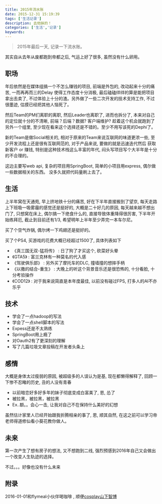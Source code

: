 ```yaml
---
title: 2015年流水账
date: 2015-12-31 15:19:39
tags: ['生活记录']
description: 去他妹的！
categories: ['生活','记录']
keywords: 
---
```


> 2015年最后一天, 记录一下流水账。

其实自从去年从废都跑到帝都之后, 气运上好了很多, 虽然没有什么卵用。

## 职场

年后依然是在媒体组搞一个不怎么赚钱的项目, 前端是外包的, 改动起来十分的痛苦, 一而再再而三的Delay
使得工作态度十分消极, 最后磕磕绊绊的算是能把项目拿出去卖了, 不过体验上十分的渣。另外做了一些二次开发的技术支持工作, 不过很墨迹, 估摸已经把其他人恼死了。

然后Team的PM们离职的离职, 然后Leader也离职了, 进而也拆分了, 本来对自己的定位就十分的不清晰, 前端？后端？数据? 客户端维护? 趁着这个机会就跑到了另外一个组里, 至少现在看来这个选择还是不错的。至少不用写该死的Dephi了。

新的Team是做Social相关的, 相对于原来的Team来说互联网的味道更浓一些, 至少开发流程上还是很有互联网范的, 对于产品来说, 要做的就是迅速迭代然后 获取新客户 or 赚钱, 特别是这种技术栈这么丰富的年代, 闷头写项目写个大半年是十分的不合理的。

这边主要写web api, 复杂的项目用SpringBoot, 简单的小项目用express, 偶尔做一些数据相关的东西。 没多久就把代码量刷上去了。


## 生活

上半年窝在天通苑, 早上挤地铁十分的痛苦, 好在下半年直接搬到了望京, 每天走路上下班吸一吸雾霾的感觉还是挺好的, 大概是二十好几的原因, 每天越来越不想出门了, 只想窝在床上, 偶尔搞一下绝食什么的, 直接导致体重降得很厉害, 下半年开始练拜厄, 截止到目前还有1/3, 希望明年上半年至少弄完一本车尔尼。

买了个空气炸锅, 偶尔烤一下鸡翅还是挺好的。

买了个PS4, 买游戏的花费大概已经超过1500了, 具体列表如下

+ 《真三国无双-猛将传》 : 日了狗了才买这个, 砍菜好头晕
+ 《GTA5》 : 富兰克林有一种莫名的代入感
+ 《驾驶俱乐部》 : 另外买了摩托车的DLC, 撞墙撞的想摔手柄
+ 《以撒的结合-重生》 : 大晚上的听这个背景音乐还是很恐怖的, 十分看脸, 十分考验操作
+ 《COD12》 : 对于我来说简直是本年度最佳, 以前没有碰过FPS, 打多人的AI不亦乐乎

## 技术

+ 学会了一点hadoop的写法
+ 学会了一点shell脚本的写法
+ Expess还是不太熟练
+ SpringBoot用上瘾了
+ 对Oauth2有了更深刻的理解
+ 写了几篇垃圾文章投稿在开发者头条上

## 感情

大概是身体太过瘦弱的原因, 被超级多的人误认为是基, 现在都懒得解释了, 回顾一下惨不忍睹的历史, 丑的人没有青春

+ 以前暗恋好多好多年的妹子彻底变成白富美了, 恩, 怂了
+ 被拉黑，被拉黑，被拉黑
+ Ex..额。。会心一击, 让我对自己不在保持什么美好的幻想

虽然估计家里人已经开始跟我折腾相亲的事了, 恩, 顺其自然, 在这之前可以学习帝老师得道修仙看小葵花教你做人。


## 未来

第一次产生了想有房子的想法, 又不想跑到二线, 强烈预感到2016年自己又会做出一个改变人生轨迹的选择。

不过。。。好像也没有什么未来

## 附录

2016-01-01和flymeal小伙伴喝咖啡 , 顺便[cosplay山下智博](https://img1.doubanio.com/view/status/median/public/adcdf1a52808b3b.jpg)


